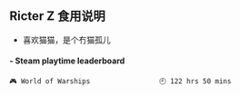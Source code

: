 ## Ricter Z 食用说明
- 喜欢猫猫，是个冇猫孤儿

<!-- steam-box start -->
#### - Steam playtime leaderboard
```text
🎮 World of Warships                 🕘 122 hrs 50 mins
```
<!-- Powered by https://github.com/YouEclipse/steam-box . -->
<!-- steam-box end -->
